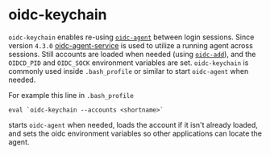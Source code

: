# oidc-keychain

`oidc-keychain` enables re-using [`oidc-agent`](../oidc-agent/index.md) between login sessions. Since
version `4.3.0` [oidc-agent-service](../oidc-agent-service/index.md) is used to utilize a running agent
across sessions. Still accounts are loaded when needed (using [`oidc-add`](../oidc-add/index.md)), and the
`OIDCD_PID` and `OIDC_SOCK` environment variables are set.  `oidc-keychain` is commonly used inside `.bash_profile` or
similar to start `oidc-agent` when needed.

For example this line in `.bash_profile`

```
eval `oidc-keychain --accounts <shortname>`
```

starts `oidc-agent` when needed, loads the <shortname> account if it isn't already loaded, and sets the oidc environment
variables so other applications can locate the agent.

